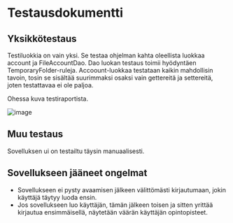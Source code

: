# Testausdokumentti
## Yksikkötestaus
Testiluokkia on vain yksi. Se testaa ohjelman kahta oleellista luokkaa account ja FileAccountDao. Dao luokan testaus toimii hyödyntäen TemporaryFolder-ruleja. Accoount-luokkaa testataan kaikin mahdollisin tavoin, tosin se sisältää suurimmaksi osaksi vain gettereitä ja settereitä, joten testattavaa ei ole paljoa. 

Ohessa kuva testiraportista. 

![image](https://user-images.githubusercontent.com/62245568/118405378-51d64c80-b680-11eb-888c-acec2495c188.png)

## Muu testaus
Sovelluksen ui on testailtu täysin manuaalisesti. 

## Sovellukseen jääneet ongelmat 
* Sovellukseen ei pysty avaamisen jälkeen välittömästi kirjautumaan, jokin käyttäjä täytyy luoda ensin.
* Jos sovellukseen luo käyttäjän, tämän jälkeen toisen ja sitten yrittää kirjautua ensimmäisellä, näytetään väärän käyttäjän opintopisteet. 
